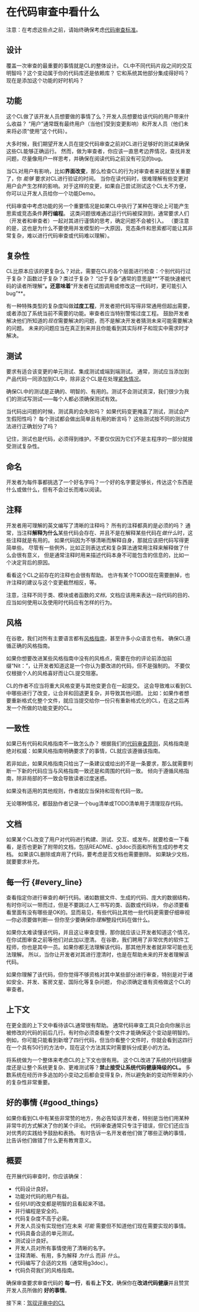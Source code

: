 # 在代码审查中看什么



注意：在考虑这些点之前，请始终确保考虑[代码审查标准](standard.md)。

## 设计

覆盖一次审查的最重要的事情就是CL的整体设计。
CL中不同代码片段之间的交互明智吗？这个变动属于你的代码库还是依赖库？
它和系统其他部分集成得好吗？
现在是添加这个功能的好时机吗？

## 功能

这个CL做了该开发人员想要做的事情了么？开发人员想要给该代码的用户带来什么收益？
“用户”通常既有最终用户（当他们受到变更影响）和开发人员（他们未来将必须“使用”这个代码）。

大多时候，我们期望开发人员在提交代码审查之前对CL进行足够好的测试来确保这些CL能够正确运行。
然而，做为审查者，你应该一直思考边界情况，查找并发问题，尽量像用户一样思考，并确保在阅读代码之前没有可见的bug。

当CL对用户有影响，比如**界面改变**，那么检查CL的行为对审查者来说就至关重要了，你 *能够* 要求对CL进行验证的时间。
当你在读代码时，很难理解有些变更对用户会产生怎样的影响。对于这样的变更，如果自己尝试测试这个CL太不方便，你可以让开发人员给你一个功能Demo。

代码审查中考虑功能的另一个重要情况是如果CL中执行了某种在理论上可能产生思索或竞态条件**并行编程**。
这类问题很难通过运行代码被探测到，通常要求人们（开发者和审查者）一起对其进行谨慎的思考，确定问题不会被引入。
（要注意的是，这也是为什么不要使用并发模型的一大原因，竞态条件和思索都可能让其非常复杂，难以进行代码审查或代码难以理解）。

## 复杂性

CL比原本应该的更复杂么？对此，需要在CL的各个层面进行检查：个别代码行过于复杂？函数过于复杂？类过于复杂？
“过于复杂”通常的意思是**“不能快速被代码的读者所理解”**。还意味着**“开发者在试图调用或修改这一代码时，更可能引入bug”**。

有一种特殊类型的复杂度叫做**过度工程**，开发者把代码写得非常通用但超出需要，或者添加了系统当前不需要的功能。审查者应当特别警惕过度工程。
鼓励开发者解决他们所知道的*现在*需要解决的问题，而不是解决开发者猜测未来可能需要解决的问题。
未来的问题应当在真正到来并且你能看到其实际样子和现实中需求时才解决。

## 测试

要求有适合该变更的单元测试、集成测试或端到端测试。
通常，测试应当添加到产品代码一同添加到CL中，除非这个CL是在处理[紧急情况](../emergencies.md)。

确保CL中的测试是正确的、明智的、有用的。测试不会测试资深，我们很少为我们的测试写测试——每个人都必须确保测试有效。

当代码出问题的时候，测试真的会失败吗？
如果代码变更掩盖了测试，测试会产生假阳性吗？
每个测试都会做出简单且有用的断言吗？
这些测试按不同的测试方法进行正确划分了吗？

记住，测试也是代码，必须得到维护。不要仅仅因为它们不是主程序的一部分就接受测试复杂性。

## 命名

开发者为每件事都挑选了一个好名字吗？一个好的名字要足够长，传达这个东西是什么或做什么，但有不会过长而难以阅读。

## 注释

开发者用可理解的英文编写了清晰的注释吗？
所有的注释都真的是必须的吗？
通常，当注释**解释为什么**某些代码会存在、并且不是在解释某些代码在*做什么*时，这些注释就是有用的。
如果代码因为不够清晰而解释自身，那就应该把代码写得更简单些。
尽管有一些例外，比如正则表达式和复杂算法通常用注释来解释做了什么会很有意义，
但是通常注释时用来描述代码本身不可能包含的信息的，比如一个决定背后的原因。

看看这个CL之前存在的注释也会很有帮助。
也许有某个TODO现在需要删掉，也许注释的建议与这个变更截然相反，等。

注意，注释不同于类、模块或者函数的*文档*，文档应该用来表达一段代码的目的、应当如何使用以及使用时代码应有怎样的行为。

## 风格

在谷歌，我们对所有主要语言都有[风格指南](http://google.github.io/styleguide/)，甚至许多小众语言也有。
确保CL遵循正确的风格指南。

如果你想要改进某些风格指南中没有的风格点，需要在你的评论前添加前缀“Nit：”，让开发者知道这是一个你认为要改进的代码，但不是强制的。
不要仅仅根据个人的风格喜好而让CL提交阻塞。

CL的作者不应当将重大风格变更与其他变更合在一起提交。
这会导致难以看到CL中哪些进行了改变，让合并和回退更复杂，并导致其他问题。
比如：如果作者想要重新格式化整个文件，就应当提交给你一份只有重新格式化的CL，在这之后再发一个所做的功能变更的CL。

## 一致性

如果已有代码和风格指南不一致怎么办？
根据我们的[代码审查原则](standard.md#principles)，风格指南是绝对权威：如果风格指南明确要求了的事情，CL就应该遵循该指南。

若非如此，如果风格指南只给出了一条建议或给出的不是一条要求，那么就需要判断一下新的代码应当与风格指南一致还是和周围的代码一致。
倾向于遵循风格指南，除非局部的不一致会导致读者过度迷惑。

如果没有适用的其他规则，作者就应当保持和现有代码一致。

无论哪种情况，都鼓励作者记录一个bug清单或TODO清单用于清理现存代码。

## 文档

如果某个CL改变了用户对代码进行构建、测试、交互、或发布，就要检查一下看看，是否也更新了附带的文档，包括README、g3doc页面和所有生成的参考文档。
如果该CL删除或弃用了代码，要考虑是否文档也需要删除。
如果缺少文档，就要要求补充。

## 每一行 {#every_line}

查看指定你进行审查的*每*行代码。诸如数据文件、生成的代码、庞大的数据结构，有时你可以一带而过，但是不要跳过人工书写的类、函数或代码块，
你必须要看看里面有没有哪些是OK的。显而易见，有些代码比其他一些代码更需要仔细审视&mdash;你必须要做判断&mdash;
但你至少要确保你*理解*整段代码在做什么。

如果你太难读懂该代码，并且这让审查变慢，那你就应该让开发者知道这个情况，在你试图审查之前等他们对此加以澄清。
在谷歌，我们聘用了非常优秀的软件工程师，你也是其中一员。如果你都无法理解该代码，那其他开发者就非常可能也无法理解。
所以，当你让开发者对其进行澄清时，也是在帮助未来的开发者理解该代码。

如果你理解了该代码，但你觉得不够资格对其中某些部分进行审查，特别是对于诸如安全、并发、客房文星、国际化等复杂问题，
你必须确定谁有资格做这个CL的审查者。

## 上下文

在更全面的上下文中看待该CL通常很有帮助。
通常代码审查工具只会向你展示出被修改的代码的前后几行。有时你必须查看整个文件才能确保这个变动是明智的。
例如，你可能只能看到新增了四行代码，但当你看整个文件时，你就会看到这四行在一个具有50行的方法中，现在这个方法其实时需要拆分成更小的方法。

将系统做为一个整体来考虑CL的上下文也很有用。
这个CL改进了系统的代码健康度还是让整个系统更复杂、更难测试等？**禁止接受让系统代码健康降级的CL。**
多数系统在经历许多追加的小变动之后都会变得复杂，所以避免新的变动所带来的小的复杂性非常重要。

## 好的事情 {#good_things}

如果你看到CL中有某些非常赞的地方，务必告知该开发者，特别是当他们用某种非常牛的方式解决了你的某个评论。
代码审查通常只专注于错误，但它们还应当对优秀的实践给予鼓励和表扬。
有时告诉一名开发者他们做了哪些正确的事情，比告诉他们做错了什么更有教育意义。

## 概要

在开展代码审查时，你应该确保：

-   代码设计良好。
-   功能对代码的用户有益。
-   任何UI的改变都是明智的且看起来不错。
-   并行编程是安全的。
-   代码复杂度不高于必需。
-   开发人员没有实现他们在未来 *可能* 需要但不知道他们现在需要实现的事情。
-   代码具备合适的单元测试。
-   测试设计良好。
-   开发人员对所有事情使用了清晰的名字。
-   注释清晰、有用，多为解释 *为什么* 而非 *什么*。
-   代码编写了合适的文档（通常用g3doc）。
-   代码负荷我们的风格指南。

确保审查要求审查代码的 **每一行**，看看**上下文**，确保你在**改进代码健康**并且赞赏开发人员所做的 **好的事情**。

接下来：[驾驭评审中的CL](navigate.md)
